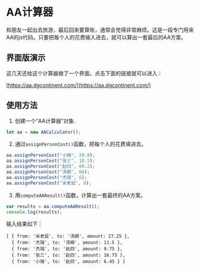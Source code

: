 # AA计算器

和朋友一起出去旅游，最后回来要算账，通常会觉得非常麻烦。这是一段专门用来AA的js代码。只要把每个人的花费输入进去，就可以算出一套最后的AA方案。

## 界面版演示

这几天还给这个计算器做了一个界面。点击下面的链接就可以进入：

[https://aa.dgcontinent.com/](https://aa.dgcontinent.com/)

## 使用方法

1. 创建一个“AA计算器”对象.
```javascript
let aa = new AACalculator();
```

2. 通过`assignPersonCost()`函数，把每个人的花费填进去。
```javascript
aa.assignPersonCost("小强", 20.8);
aa.assignPersonCost("张三", 10.5);
aa.assignPersonCost("赵四", 60.2);
aa.assignPersonCost("汤姆", 66);
aa.assignPersonCost("杰瑞", 6);
aa.assignPersonCost("米老鼠", 0);
```

3. 用`computeAAResult()`函数，计算出一套最终的AA方案。
```javascript
var results = aa.computeAAResult();
console.log(results);
```

输入结果如下：
```
[ { from: '米老鼠', to: '汤姆', amount: 27.25 },
  { from: '杰瑞', to: '汤姆', amount: 11.5 },
  { from: '杰瑞', to: '赵四', amount: 9.75 },
  { from: '张三', to: '赵四', amount: 16.75 },
  { from: '小强', to: '赵四', amount: 6.45 } ]
```
